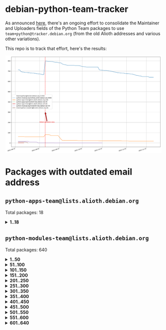 # debian-python-team-tracker



As announced [here](https://lists.debian.org/debian-python/2021/08/msg00006.html), there's an ongoing effort to consolidate the Maintainer and Uploaders fields of the Python Team packages to use `team+python@tracker.debian.org` (from the old Alioth addresses and various other variations).



This repo is to track that effort, here's the results:



![Python team emails](images/python_team_emails.svg)


# Packages with outdated email address

## `python-apps-team@lists.alioth.debian.org`
Total packages: 18
<details>
<summary><b>1..18</b></summary>


| # | Package | Version |
| --- | --- | --- |
| 1 | [ctop](https://tracker.debian.org/ctop) | 1.0.0-2.1 |
| 2 | [cython](https://tracker.debian.org/cython) | 0.29.14-1 |
| 3 | [db2twitter](https://tracker.debian.org/db2twitter) | 0.6-1.1 |
| 4 | [dodgy](https://tracker.debian.org/dodgy) | 0.1.9-3 |
| 5 | [etm](https://tracker.debian.org/etm) | 3.2.30-1.1 |
| 6 | [firmware-microbit-micropython](https://tracker.debian.org/firmware-microbit-micropython) | 1.0.1-2 |
| 7 | [freealchemist](https://tracker.debian.org/freealchemist) | 0.5-1.1 |
| 8 | [kanboard-cli](https://tracker.debian.org/kanboard-cli) | 0.0.2-1.1 |
| 9 | [lightyears](https://tracker.debian.org/lightyears) | 1.4-2 |
| 10 | [muttdown](https://tracker.debian.org/muttdown) | 0.3.4-1 |
| 11 | [pelican](https://tracker.debian.org/pelican) | 4.0.1+dfsg-1.1 |
| 12 | [pipenv](https://tracker.debian.org/pipenv) | 11.9.0-1.1 |
| 13 | [prospector](https://tracker.debian.org/prospector) | 1.1.7-2 |
| 14 | [pybik](https://tracker.debian.org/pybik) | 3.0-3.1 |
| 15 | [retweet](https://tracker.debian.org/retweet) | 0.10-1.1 |
| 16 | [sen](https://tracker.debian.org/sen) | 0.6.1-0.1 |
| 17 | [sinntp](https://tracker.debian.org/sinntp) | 1.6-1.2 |
| 18 | [smem](https://tracker.debian.org/smem) | 1.5-1.1 |
</details>

## `python-modules-team@lists.alioth.debian.org`
Total packages: 640
<details>
<summary><b>1..50</b></summary>


| # | Package | Version |
| --- | --- | --- |
| 1 | [anorack](https://tracker.debian.org/anorack) | 0.2.7-1 |
| 2 | [anosql](https://tracker.debian.org/anosql) | 1.0.1-1 |
| 3 | [appdirs](https://tracker.debian.org/appdirs) | 1.4.4-1 |
| 4 | [asn1crypto](https://tracker.debian.org/asn1crypto) | 1.4.0-1 |
| 5 | [astral](https://tracker.debian.org/astral) | 1.6.1-2 |
| 6 | [authres](https://tracker.debian.org/authres) | 1.2.0-2 |
| 7 | [automat](https://tracker.debian.org/automat) | 20.2.0-1 |
| 8 | [azure-cosmos-table-python](https://tracker.debian.org/azure-cosmos-table-python) | 1.0.5+git20191025-5 |
| 9 | [bdist-nsi](https://tracker.debian.org/bdist-nsi) | 0.1.5-2 |
| 10 | [behave](https://tracker.debian.org/behave) | 1.2.6-3 |
| 11 | [bernhard](https://tracker.debian.org/bernhard) | 0.2.6-2 |
| 12 | [betamax](https://tracker.debian.org/betamax) | 0.8.1-2 |
| 13 | [bibtexparser](https://tracker.debian.org/bibtexparser) | 1.1.0+ds-3 |
| 14 | [binaryornot](https://tracker.debian.org/binaryornot) | 0.4.4+dfsg-4 |
| 15 | [bitstruct](https://tracker.debian.org/bitstruct) | 8.9.0-1 |
| 16 | [case](https://tracker.debian.org/case) | 1.5.3+dfsg-3 |
| 17 | [celery-batches](https://tracker.debian.org/celery-batches) | 0.2-2 |
| 18 | [celery-haystack](https://tracker.debian.org/celery-haystack) | 0.10-4 |
| 19 | [cerealizer](https://tracker.debian.org/cerealizer) | 0.8.1-3 |
| 20 | [chardet](https://tracker.debian.org/chardet) | 4.0.0-1 |
| 21 | [chargebee-python](https://tracker.debian.org/chargebee-python) | 1.6.6-1 |
| 22 | [chargebee2-python](https://tracker.debian.org/chargebee2-python) | 2.7.3-1 |
| 23 | [circuits](https://tracker.debian.org/circuits) | 3.1.0+ds1-2 |
| 24 | [codicefiscale](https://tracker.debian.org/codicefiscale) | 0.9+ds0-2 |
| 25 | [colorclass](https://tracker.debian.org/colorclass) | 2.2.0-2.1 |
| 26 | [colorspacious](https://tracker.debian.org/colorspacious) | 1.1.2-2 |
| 27 | [commonmark](https://tracker.debian.org/commonmark) | 0.9.1-3 |
| 28 | [constantly](https://tracker.debian.org/constantly) | 15.1.0-2 |
| 29 | [contextlib2](https://tracker.debian.org/contextlib2) | 0.6.0.post1-1 |
| 30 | [cookiecutter](https://tracker.debian.org/cookiecutter) | 1.7.3-1 |
| 31 | [coreapi](https://tracker.debian.org/coreapi) | 2.3.3-4 |
| 32 | [coreschema](https://tracker.debian.org/coreschema) | 0.0.4-3 |
| 33 | [cov-core](https://tracker.debian.org/cov-core) | 1.15.0-3 |
| 34 | [cppy](https://tracker.debian.org/cppy) | 1.1.0-2 |
| 35 | [cram](https://tracker.debian.org/cram) | 0.7-4 |
| 36 | [cssutils](https://tracker.debian.org/cssutils) | 1.0.2-3 |
| 37 | [d2to1](https://tracker.debian.org/d2to1) | 0.2.12-2 |
| 38 | [deap](https://tracker.debian.org/deap) | 1.3.1-2 |
| 39 | [debiancontributors](https://tracker.debian.org/debiancontributors) | 0.7.8-2 |
| 40 | [devpi-common](https://tracker.debian.org/devpi-common) | 3.2.2-1.1 |
| 41 | [django-ajax-selects](https://tracker.debian.org/django-ajax-selects) | 1.7.0-3 |
| 42 | [django-anymail](https://tracker.debian.org/django-anymail) | 7.1.0-1 |
| 43 | [django-bitfield](https://tracker.debian.org/django-bitfield) | 1.9.6-2 |
| 44 | [django-dirtyfields](https://tracker.debian.org/django-dirtyfields) | 1.3.1-2 |
| 45 | [django-downloadview](https://tracker.debian.org/django-downloadview) | 2.1.1-1 |
| 46 | [django-environ](https://tracker.debian.org/django-environ) | 0.4.4-2 |
| 47 | [django-filter](https://tracker.debian.org/django-filter) | 2.4.0-1 |
| 48 | [django-hvad](https://tracker.debian.org/django-hvad) | 1.8.0-1.1 |
| 49 | [django-impersonate](https://tracker.debian.org/django-impersonate) | 1.5-1 |
| 50 | [django-js-reverse](https://tracker.debian.org/django-js-reverse) | 0.7.3-1.1 |
</details>
<details>
<summary><b>51..100</b></summary>

| # | Package | Version |
| --- | --- | --- |
| 51 | [django-macaddress](https://tracker.debian.org/django-macaddress) | 1.5.0-2 |
| 52 | [django-markupfield](https://tracker.debian.org/django-markupfield) | 2.0.0-1 |
| 53 | [django-memoize](https://tracker.debian.org/django-memoize) | 2.2.0+dfsg-1 |
| 54 | [django-nose](https://tracker.debian.org/django-nose) | 1.4.6-2.1 |
| 55 | [django-notification](https://tracker.debian.org/django-notification) | 1.2.0-3 |
| 56 | [django-organizations](https://tracker.debian.org/django-organizations) | 1.1.2-1 |
| 57 | [django-pagination](https://tracker.debian.org/django-pagination) | 1.0.7-4 |
| 58 | [django-paintstore](https://tracker.debian.org/django-paintstore) | 0.2-4 |
| 59 | [django-picklefield](https://tracker.debian.org/django-picklefield) | 3.0.1-1 |
| 60 | [django-pipeline](https://tracker.debian.org/django-pipeline) | 1.6.14-3 |
| 61 | [django-q](https://tracker.debian.org/django-q) | 1.2.1-1 |
| 62 | [django-recurrence](https://tracker.debian.org/django-recurrence) | 1.10.3-1 |
| 63 | [django-redis-sessions](https://tracker.debian.org/django-redis-sessions) | 0.6.1-2 |
| 64 | [django-simple-redis-admin](https://tracker.debian.org/django-simple-redis-admin) | 1.4.0-2 |
| 65 | [django-stronghold](https://tracker.debian.org/django-stronghold) | 0.3.0+debian-2 |
| 66 | [django-webpack-loader](https://tracker.debian.org/django-webpack-loader) | 0.6.0-2 |
| 67 | [django-websocket-redis](https://tracker.debian.org/django-websocket-redis) | 0.4.7-2 |
| 68 | [django-wkhtmltopdf](https://tracker.debian.org/django-wkhtmltopdf) | 3.3.0-1 |
| 69 | [django-xmlrpc](https://tracker.debian.org/django-xmlrpc) | 0.1.8-2 |
| 70 | [djangorestframework-api-key](https://tracker.debian.org/djangorestframework-api-key) | 2.0.0-2 |
| 71 | [dkimpy](https://tracker.debian.org/dkimpy) | 1.0.5-1 |
| 72 | [dnsdiag](https://tracker.debian.org/dnsdiag) | 1.7.0-1 |
| 73 | [dockerpty](https://tracker.debian.org/dockerpty) | 0.4.1-2 |
| 74 | [dominate](https://tracker.debian.org/dominate) | 2.3.1-2 |
| 75 | [doublex](https://tracker.debian.org/doublex) | 1.9.2-1 |
| 76 | [drf-generators](https://tracker.debian.org/drf-generators) | 0.5.0-1 |
| 77 | [elasticsearch-curator](https://tracker.debian.org/elasticsearch-curator) | 5.8.1-1 |
| 78 | [entrypoints](https://tracker.debian.org/entrypoints) | 0.3-3 |
| 79 | [enum34](https://tracker.debian.org/enum34) | 1.1.6-4 |
| 80 | [enzyme](https://tracker.debian.org/enzyme) | 0.4.1-2 |
| 81 | [exam](https://tracker.debian.org/exam) | 0.10.5-3 |
| 82 | [factory-boy](https://tracker.debian.org/factory-boy) | 2.11.1-3 |
| 83 | [faker](https://tracker.debian.org/faker) | 0.9.3-0.1 |
| 84 | [fakesleep](https://tracker.debian.org/fakesleep) | 0.1-2 |
| 85 | [fastchunking](https://tracker.debian.org/fastchunking) | 0.0.3-2 |
| 86 | [feedgenerator](https://tracker.debian.org/feedgenerator) | 1.9-2 |
| 87 | [flake8-polyfill](https://tracker.debian.org/flake8-polyfill) | 1.0.2-2 |
| 88 | [flask-api](https://tracker.debian.org/flask-api) | 1.1+dfsg-1.1 |
| 89 | [flask-assets](https://tracker.debian.org/flask-assets) | 2.0-1 |
| 90 | [flask-babelex](https://tracker.debian.org/flask-babelex) | 0.9.4-1 |
| 91 | [flask-bcrypt](https://tracker.debian.org/flask-bcrypt) | 0.7.1-2 |
| 92 | [flask-compress](https://tracker.debian.org/flask-compress) | 1.4.0-3 |
| 93 | [flask-gravatar](https://tracker.debian.org/flask-gravatar) | 0.4.2-2 |
| 94 | [flask-htmlmin](https://tracker.debian.org/flask-htmlmin) | 1.3.2-2 |
| 95 | [flask-ldapconn](https://tracker.debian.org/flask-ldapconn) | 0.7.2-1.1 |
| 96 | [flask-limiter](https://tracker.debian.org/flask-limiter) | 1.0.1-2 |
| 97 | [flask-login](https://tracker.debian.org/flask-login) | 0.5.0-1 |
| 98 | [flask-mail](https://tracker.debian.org/flask-mail) | 0.9.1+dfsg1-1.1 |
| 99 | [flask-mongoengine](https://tracker.debian.org/flask-mongoengine) | 0.9.3-4 |
| 100 | [flask-multistatic](https://tracker.debian.org/flask-multistatic) | 1.0-2 |
</details>
<details>
<summary><b>101..150</b></summary>

| # | Package | Version |
| --- | --- | --- |
| 101 | [flask-paranoid](https://tracker.debian.org/flask-paranoid) | 0.2.0-3.1 |
| 102 | [flask-script](https://tracker.debian.org/flask-script) | 2.0.6-2 |
| 103 | [flask-silk](https://tracker.debian.org/flask-silk) | 0.2-18 |
| 104 | [flask-wtf](https://tracker.debian.org/flask-wtf) | 0.14.3-1 |
| 105 | [flufl.bounce](https://tracker.debian.org/flufl.bounce) | 3.0.1-1 |
| 106 | [flufl.enum](https://tracker.debian.org/flufl.enum) | 4.1.1-3 |
| 107 | [flufl.i18n](https://tracker.debian.org/flufl.i18n) | 3.0.1-1 |
| 108 | [flufl.lock](https://tracker.debian.org/flufl.lock) | 5.0.1-1 |
| 109 | [flufl.password](https://tracker.debian.org/flufl.password) | 1.3-3 |
| 110 | [flufl.testing](https://tracker.debian.org/flufl.testing) | 0.7-2 |
| 111 | [gerritlib](https://tracker.debian.org/gerritlib) | 0.8.0-2 |
| 112 | [gmplot](https://tracker.debian.org/gmplot) | 1.2.0-2 |
| 113 | [gtextfsm](https://tracker.debian.org/gtextfsm) | 1.1.0-2 |
| 114 | [gtts](https://tracker.debian.org/gtts) | 2.0.3-1 |
| 115 | [gtts-token](https://tracker.debian.org/gtts-token) | 1.1.3-1 |
| 116 | [guzzle-sphinx-theme](https://tracker.debian.org/guzzle-sphinx-theme) | 0.7.11-5 |
| 117 | [hachoir](https://tracker.debian.org/hachoir) | 3.1.0+dfsg-3 |
| 118 | [haproxy-log-analysis](https://tracker.debian.org/haproxy-log-analysis) | 2.0~b0-2 |
| 119 | [heapdict](https://tracker.debian.org/heapdict) | 1.0.1-1 |
| 120 | [hiro](https://tracker.debian.org/hiro) | 0.5-2 |
| 121 | [httpx](https://tracker.debian.org/httpx) | 0.16.1-1 |
| 122 | [hypothesis-auto](https://tracker.debian.org/hypothesis-auto) | 1.1.4-2 |
| 123 | [importmagic](https://tracker.debian.org/importmagic) | 0.1.7-2 |
| 124 | [inflection](https://tracker.debian.org/inflection) | 0.3.1-2 |
| 125 | [isodate](https://tracker.debian.org/isodate) | 0.6.0-2 |
| 126 | [itypes](https://tracker.debian.org/itypes) | 1.1.0-4 |
| 127 | [jaraco.itertools](https://tracker.debian.org/jaraco.itertools) | 2.0.1-4 |
| 128 | [javaproperties](https://tracker.debian.org/javaproperties) | 0.7.0-1 |
| 129 | [jinja2-time](https://tracker.debian.org/jinja2-time) | 0.2.0-2 |
| 130 | [jpylyzer](https://tracker.debian.org/jpylyzer) | 2.0.0-3 |
| 131 | [json-tricks](https://tracker.debian.org/json-tricks) | 3.11.0-2 |
| 132 | [jsonhyperschema-codec](https://tracker.debian.org/jsonhyperschema-codec) | 1.0.3-2 |
| 133 | [junos-eznc](https://tracker.debian.org/junos-eznc) | 2.1.7-3 |
| 134 | [jupyter-sphinx-theme](https://tracker.debian.org/jupyter-sphinx-theme) | 0.0.6+ds1-10 |
| 135 | [kitchen](https://tracker.debian.org/kitchen) | 1.2.6-2 |
| 136 | [kivy](https://tracker.debian.org/kivy) | 1.11.0-2 |
| 137 | [lazr.delegates](https://tracker.debian.org/lazr.delegates) | 2.0.3-2 |
| 138 | [lazr.smtptest](https://tracker.debian.org/lazr.smtptest) | 2.0.3-2 |
| 139 | [lexicon](https://tracker.debian.org/lexicon) | 3.3.17-1 |
| 140 | [libthumbor](https://tracker.debian.org/libthumbor) | 1.3.3-2 |
| 141 | [logilab-constraint](https://tracker.debian.org/logilab-constraint) | 0.6.0-2 |
| 142 | [mako](https://tracker.debian.org/mako) | 1.1.3+ds1-2 |
| 143 | [manuel](https://tracker.debian.org/manuel) | 1.10.1-2 |
| 144 | [markupsafe](https://tracker.debian.org/markupsafe) | 1.1.1-1 |
| 145 | [mercurial-extension-utils](https://tracker.debian.org/mercurial-extension-utils) | 1.5.1-1 |
| 146 | [mercurial-extension-utils](https://tracker.debian.org/mercurial-extension-utils) | 1.5.1-3 |
| 147 | [mercurial-keyring](https://tracker.debian.org/mercurial-keyring) | 1.3.1-3 |
| 148 | [microsoft-authentication-extensions-for-python](https://tracker.debian.org/microsoft-authentication-extensions-for-python) | 0.3.0-1 |
| 149 | [milksnake](https://tracker.debian.org/milksnake) | 0.1.5-1 |
| 150 | [mimerender](https://tracker.debian.org/mimerender) | 0.6.0-2 |
</details>
<details>
<summary><b>151..200</b></summary>

| # | Package | Version |
| --- | --- | --- |
| 151 | [mmllib](https://tracker.debian.org/mmllib) | 0.3.0.post1-2 |
| 152 | [mockldap](https://tracker.debian.org/mockldap) | 0.3.0-4 |
| 153 | [modernize](https://tracker.debian.org/modernize) | 0.7-2 |
| 154 | [moksha.common](https://tracker.debian.org/moksha.common) | 1.2.5-4 |
| 155 | [mrtparse](https://tracker.debian.org/mrtparse) | 1.6-2 |
| 156 | [musicbrainzngs](https://tracker.debian.org/musicbrainzngs) | 0.7.1-2 |
| 157 | [mutagen](https://tracker.debian.org/mutagen) | 1.45.1-2 |
| 158 | [mwic](https://tracker.debian.org/mwic) | 0.7.8-1 |
| 159 | [mysql-connector-python](https://tracker.debian.org/mysql-connector-python) | 8.0.15-2 |
| 160 | [nb2plots](https://tracker.debian.org/nb2plots) | 0.6-2 |
| 161 | [netmiko](https://tracker.debian.org/netmiko) | 2.4.2-1 |
| 162 | [networkx](https://tracker.debian.org/networkx) | 2.5+ds-2 |
| 163 | [nose](https://tracker.debian.org/nose) | 1.3.7-6 |
| 164 | [nose2](https://tracker.debian.org/nose2) | 0.9.2-1 |
| 165 | [nose2-cov](https://tracker.debian.org/nose2-cov) | 1.0a4-3 |
| 166 | [ntplib](https://tracker.debian.org/ntplib) | 0.3.3-2 |
| 167 | [numpy-stl](https://tracker.debian.org/numpy-stl) | 2.9.0-1 |
| 168 | [numpydoc](https://tracker.debian.org/numpydoc) | 1.1.0-3 |
| 169 | [obsub](https://tracker.debian.org/obsub) | 0.2-4 |
| 170 | [okasha](https://tracker.debian.org/okasha) | 0.2.4-4 |
| 171 | [overpass](https://tracker.debian.org/overpass) | 0.7-1 |
| 172 | [pastescript](https://tracker.debian.org/pastescript) | 2.0.2-4 |
| 173 | [pcapy](https://tracker.debian.org/pcapy) | 0.11.4-2 |
| 174 | [pdfkit](https://tracker.debian.org/pdfkit) | 0.6.1-2 |
| 175 | [pep8](https://tracker.debian.org/pep8) | 1.7.1-9 |
| 176 | [pep8-naming](https://tracker.debian.org/pep8-naming) | 0.10.0-1 |
| 177 | [pg8000](https://tracker.debian.org/pg8000) | 1.10.6-2 |
| 178 | [pidcat](https://tracker.debian.org/pidcat) | 2.1.0-4 |
| 179 | [pilkit](https://tracker.debian.org/pilkit) | 2.0-3 |
| 180 | [plastex](https://tracker.debian.org/plastex) | 2.1-2 |
| 181 | [ply](https://tracker.debian.org/ply) | 3.11-4 |
| 182 | [portio](https://tracker.debian.org/portio) | 0.5-4 |
| 183 | [postgresfixture](https://tracker.debian.org/postgresfixture) | 0.4.2-1 |
| 184 | [power](https://tracker.debian.org/power) | 1.4+dfsg-4 |
| 185 | [pprintpp](https://tracker.debian.org/pprintpp) | 0.4.0-2 |
| 186 | [preggy](https://tracker.debian.org/preggy) | 1.4.4-1 |
| 187 | [prettytable](https://tracker.debian.org/prettytable) | 0.7.2-5 |
| 188 | [proxmoxer](https://tracker.debian.org/proxmoxer) | 1.0.3-2 |
| 189 | [ptable](https://tracker.debian.org/ptable) | 0.9.2-2 |
| 190 | [py-macaroon-bakery](https://tracker.debian.org/py-macaroon-bakery) | 1.3.1-1 |
| 191 | [py-radix](https://tracker.debian.org/py-radix) | 0.10.0-3 |
| 192 | [py3dns](https://tracker.debian.org/py3dns) | 3.2.1-1 |
| 193 | [pyasn1](https://tracker.debian.org/pyasn1) | 0.4.8-1 |
| 194 | [pybindgen](https://tracker.debian.org/pybindgen) | 0.20.0+dfsg1-2 |
| 195 | [pycairo](https://tracker.debian.org/pycairo) | 1.16.2-3 |
| 196 | [pycairo](https://tracker.debian.org/pycairo) | 1.16.2-4 |
| 197 | [pycallgraph](https://tracker.debian.org/pycallgraph) | 1.1.3-1.2 |
| 198 | [pycifrw](https://tracker.debian.org/pycifrw) | 4.4-2 |
| 199 | [pyclamd](https://tracker.debian.org/pyclamd) | 0.4.0-2 |
| 200 | [pycodestyle](https://tracker.debian.org/pycodestyle) | 2.6.0-1 |
</details>
<details>
<summary><b>201..250</b></summary>

| # | Package | Version |
| --- | --- | --- |
| 201 | [pycparser](https://tracker.debian.org/pycparser) | 2.20-3 |
| 202 | [pycxx](https://tracker.debian.org/pycxx) | 7.1.4-0.1 |
| 203 | [pydbus](https://tracker.debian.org/pydbus) | 0.6.0-4 |
| 204 | [pydenticon](https://tracker.debian.org/pydenticon) | 0.3.1-2 |
| 205 | [pydispatcher](https://tracker.debian.org/pydispatcher) | 2.0.5-2 |
| 206 | [pydle](https://tracker.debian.org/pydle) | 0.9.4-2 |
| 207 | [pyeapi](https://tracker.debian.org/pyeapi) | 0.8.1-2 |
| 208 | [pyee](https://tracker.debian.org/pyee) | 7.0.2-1 |
| 209 | [pyenchant](https://tracker.debian.org/pyenchant) | 3.2.0-1 |
| 210 | [pyfg](https://tracker.debian.org/pyfg) | 0.50-2 |
| 211 | [pyfiglet](https://tracker.debian.org/pyfiglet) | 0.8.0+dfsg-1 |
| 212 | [pyfribidi](https://tracker.debian.org/pyfribidi) | 0.12.0+repack-7 |
| 213 | [pygame](https://tracker.debian.org/pygame) | 1.9.6+dfsg-2 |
| 214 | [pygeoif](https://tracker.debian.org/pygeoif) | 0.7-2 |
| 215 | [pygments](https://tracker.debian.org/pygments) | 2.3.1+dfsg-3 |
| 216 | [pygtail](https://tracker.debian.org/pygtail) | 0.6.1-2 |
| 217 | [pygtkspellcheck](https://tracker.debian.org/pygtkspellcheck) | 4.0.5-2 |
| 218 | [pyhamcrest](https://tracker.debian.org/pyhamcrest) | 1.9.0-3 |
| 219 | [pyinotify](https://tracker.debian.org/pyinotify) | 0.9.6-1.3 |
| 220 | [pyiosxr](https://tracker.debian.org/pyiosxr) | 0.52-1.1 |
| 221 | [pyjavaproperties](https://tracker.debian.org/pyjavaproperties) | 0.7-2 |
| 222 | [pyjokes](https://tracker.debian.org/pyjokes) | 0.5.0-3 |
| 223 | [pykcs11](https://tracker.debian.org/pykcs11) | 1.5.10-1 |
| 224 | [pylama](https://tracker.debian.org/pylama) | 7.4.3-3 |
| 225 | [pylibmc](https://tracker.debian.org/pylibmc) | 1.5.2-3 |
| 226 | [pylint-celery](https://tracker.debian.org/pylint-celery) | 0.3-5 |
| 227 | [pylint-common](https://tracker.debian.org/pylint-common) | 0.2.5-4 |
| 228 | [pylint-django](https://tracker.debian.org/pylint-django) | 2.0.13-1 |
| 229 | [pylint-flask](https://tracker.debian.org/pylint-flask) | 0.5-4 |
| 230 | [pylint-plugin-utils](https://tracker.debian.org/pylint-plugin-utils) | 0.6-1 |
| 231 | [pymacs](https://tracker.debian.org/pymacs) | 0.25-3 |
| 232 | [pymilter](https://tracker.debian.org/pymilter) | 1.0.4-2 |
| 233 | [pymodbus](https://tracker.debian.org/pymodbus) | 2.1.0+dfsg-2 |
| 234 | [pymssql](https://tracker.debian.org/pymssql) | 2.1.4+dfsg-3 |
| 235 | [pynag](https://tracker.debian.org/pynag) | 1.1.2+dfsg-2 |
| 236 | [pynliner](https://tracker.debian.org/pynliner) | 0.8.0-2 |
| 237 | [pyopengl](https://tracker.debian.org/pyopengl) | 3.1.5+dfsg-1 |
| 238 | [pyparsing](https://tracker.debian.org/pyparsing) | 2.4.7-1 |
| 239 | [pyphen](https://tracker.debian.org/pyphen) | 0.9.5-3 |
| 240 | [pyprind](https://tracker.debian.org/pyprind) | 2.11.2-2 |
| 241 | [pyquery](https://tracker.debian.org/pyquery) | 1.2.9-4 |
| 242 | [pyrad](https://tracker.debian.org/pyrad) | 2.1-2 |
| 243 | [pyrsistent](https://tracker.debian.org/pyrsistent) | 0.15.5-1 |
| 244 | [pysimplesoap](https://tracker.debian.org/pysimplesoap) | 1.16.2-3 |
| 245 | [pysmi](https://tracker.debian.org/pysmi) | 0.3.2-2 |
| 246 | [pysodium](https://tracker.debian.org/pysodium) | 0.7.0-2 |
| 247 | [pyspf](https://tracker.debian.org/pyspf) | 2.0.14-2 |
| 248 | [pysrt](https://tracker.debian.org/pysrt) | 1.0.1-2 |
| 249 | [pyssim](https://tracker.debian.org/pyssim) | 0.2-2 |
| 250 | [pystemd](https://tracker.debian.org/pystemd) | 0.7.0-4 |
</details>
<details>
<summary><b>251..300</b></summary>

| # | Package | Version |
| --- | --- | --- |
| 251 | [pytaglib](https://tracker.debian.org/pytaglib) | 0.3.6+dfsg-2 |
| 252 | [pytds](https://tracker.debian.org/pytds) | 1.10.0-1 |
| 253 | [pytest-arraydiff](https://tracker.debian.org/pytest-arraydiff) | 0.3-1 |
| 254 | [pytest-bdd](https://tracker.debian.org/pytest-bdd) | 3.2.1-1 |
| 255 | [pytest-cookies](https://tracker.debian.org/pytest-cookies) | 0.4.0-1 |
| 256 | [pytest-django](https://tracker.debian.org/pytest-django) | 3.5.1-1 |
| 257 | [pytest-expect](https://tracker.debian.org/pytest-expect) | 1.1.0-2 |
| 258 | [pytest-forked](https://tracker.debian.org/pytest-forked) | 1.3.0-1 |
| 259 | [pytest-httpbin](https://tracker.debian.org/pytest-httpbin) | 1.0.0-2 |
| 260 | [pytest-instafail](https://tracker.debian.org/pytest-instafail) | 0.4.2-1 |
| 261 | [pytest-remotedata](https://tracker.debian.org/pytest-remotedata) | 0.3.2-1 |
| 262 | [pytest-runner](https://tracker.debian.org/pytest-runner) | 2.11.1-1.2 |
| 263 | [pytest-sugar](https://tracker.debian.org/pytest-sugar) | 0.9.4-1 |
| 264 | [pytest-tornado](https://tracker.debian.org/pytest-tornado) | 0.8.1-1 |
| 265 | [pytest-vcr](https://tracker.debian.org/pytest-vcr) | 1.0.2-2 |
| 266 | [python-activipy](https://tracker.debian.org/python-activipy) | 0.1-7 |
| 267 | [python-adal](https://tracker.debian.org/python-adal) | 1.2.2-1 |
| 268 | [python-agate-excel](https://tracker.debian.org/python-agate-excel) | 0.2.3-1 |
| 269 | [python-aiohttp-security](https://tracker.debian.org/python-aiohttp-security) | 0.4.0-2 |
| 270 | [python-aiohttp-session](https://tracker.debian.org/python-aiohttp-session) | 2.9.0-2 |
| 271 | [python-aioinflux](https://tracker.debian.org/python-aioinflux) | 0.9.0-2 |
| 272 | [python-aiomeasures](https://tracker.debian.org/python-aiomeasures) | 0.5.14-3 |
| 273 | [python-amqplib](https://tracker.debian.org/python-amqplib) | 1.0.2-2 |
| 274 | [python-apptools](https://tracker.debian.org/python-apptools) | 4.5.0-1.1 |
| 275 | [python-aptly](https://tracker.debian.org/python-aptly) | 0.12.10-2 |
| 276 | [python-args](https://tracker.debian.org/python-args) | 0.1.0-3 |
| 277 | [python-arpy](https://tracker.debian.org/python-arpy) | 1.1.1-4 |
| 278 | [python-astor](https://tracker.debian.org/python-astor) | 0.8.1-1 |
| 279 | [python-async-timeout](https://tracker.debian.org/python-async-timeout) | 3.0.1-1.1 |
| 280 | [python-base58](https://tracker.debian.org/python-base58) | 1.0.3-1.1 |
| 281 | [python-bcdoc](https://tracker.debian.org/python-bcdoc) | 0.16.0-2 |
| 282 | [python-bioblend](https://tracker.debian.org/python-bioblend) | 0.7.0-3 |
| 283 | [python-bitbucket-api](https://tracker.debian.org/python-bitbucket-api) | 0.5.0-3 |
| 284 | [python-box](https://tracker.debian.org/python-box) | 3.4.6-2 |
| 285 | [python-btrees](https://tracker.debian.org/python-btrees) | 4.3.1-2 |
| 286 | [python-cachecontrol](https://tracker.debian.org/python-cachecontrol) | 0.12.6-1 |
| 287 | [python-can](https://tracker.debian.org/python-can) | 3.3.2.final~github-2 |
| 288 | [python-cement](https://tracker.debian.org/python-cement) | 2.10.0-2 |
| 289 | [python-cerberus](https://tracker.debian.org/python-cerberus) | 1.3.2-1 |
| 290 | [python-click-log](https://tracker.debian.org/python-click-log) | 0.2.1-2 |
| 291 | [python-click-threading](https://tracker.debian.org/python-click-threading) | 0.4.4-2 |
| 292 | [python-clint](https://tracker.debian.org/python-clint) | 0.5.1-3 |
| 293 | [python-cluster](https://tracker.debian.org/python-cluster) | 1.3.3-3 |
| 294 | [python-cmarkgfm](https://tracker.debian.org/python-cmarkgfm) | 0.4.2-1 |
| 295 | [python-coloredlogs](https://tracker.debian.org/python-coloredlogs) | 7.3-2 |
| 296 | [python-colour](https://tracker.debian.org/python-colour) | 0.1.5-2 |
| 297 | [python-commentjson](https://tracker.debian.org/python-commentjson) | 0.8.3-2 |
| 298 | [python-consul](https://tracker.debian.org/python-consul) | 0.7.1-1.1 |
| 299 | [python-cookies](https://tracker.debian.org/python-cookies) | 2.2.1-3 |
| 300 | [python-cpuinfo](https://tracker.debian.org/python-cpuinfo) | 5.0.0-2 |
</details>
<details>
<summary><b>301..350</b></summary>

| # | Package | Version |
| --- | --- | --- |
| 301 | [python-crcmod](https://tracker.debian.org/python-crcmod) | 1.7+dfsg-2 |
| 302 | [python-cs](https://tracker.debian.org/python-cs) | 2.7.1-1 |
| 303 | [python-cssselect2](https://tracker.debian.org/python-cssselect2) | 0.3.0-1 |
| 304 | [python-dbfread](https://tracker.debian.org/python-dbfread) | 2.0.7-3 |
| 305 | [python-decorator](https://tracker.debian.org/python-decorator) | 4.4.2-2 |
| 306 | [python-demjson](https://tracker.debian.org/python-demjson) | 2.2.4-5 |
| 307 | [python-diaspy](https://tracker.debian.org/python-diaspy) | 0.6.0-2 |
| 308 | [python-dict2xml](https://tracker.debian.org/python-dict2xml) | 1.7.0-1 |
| 309 | [python-dictobj](https://tracker.debian.org/python-dictobj) | 0.4-4 |
| 310 | [python-distro](https://tracker.debian.org/python-distro) | 1.5.0-1 |
| 311 | [python-distutils-extra](https://tracker.debian.org/python-distutils-extra) | 2.45 |
| 312 | [python-django-casclient](https://tracker.debian.org/python-django-casclient) | 1.5.3-1 |
| 313 | [python-django-dbconn-retry](https://tracker.debian.org/python-django-dbconn-retry) | 0.1.5-1.1 |
| 314 | [python-django-etcd-settings](https://tracker.debian.org/python-django-etcd-settings) | 0.1.13+dfsg-3 |
| 315 | [python-django-gravatar2](https://tracker.debian.org/python-django-gravatar2) | 1.4.4-2 |
| 316 | [python-django-jsonfield](https://tracker.debian.org/python-django-jsonfield) | 1.4.0-2 |
| 317 | [python-django-push-notifications](https://tracker.debian.org/python-django-push-notifications) | 1.4.1-1 |
| 318 | [python-django-simple-history](https://tracker.debian.org/python-django-simple-history) | 2.7.0-1.1 |
| 319 | [python-django-split-settings](https://tracker.debian.org/python-django-split-settings) | 0.3.0-2 |
| 320 | [python-dnslib](https://tracker.debian.org/python-dnslib) | 0.9.14-1 |
| 321 | [python-docutils](https://tracker.debian.org/python-docutils) | 0.16+dfsg-2 |
| 322 | [python-doubleratchet](https://tracker.debian.org/python-doubleratchet) | 0.6.0-2 |
| 323 | [python-dpkt](https://tracker.debian.org/python-dpkt) | 1.9.2-2 |
| 324 | [python-easywebdav](https://tracker.debian.org/python-easywebdav) | 1.2.0-8 |
| 325 | [python-enable](https://tracker.debian.org/python-enable) | 4.8.1-1 |
| 326 | [python-envisage](https://tracker.debian.org/python-envisage) | 4.9.0-2.1 |
| 327 | [python-envparse](https://tracker.debian.org/python-envparse) | 0.2.0-2 |
| 328 | [python-envs](https://tracker.debian.org/python-envs) | 1.2.6-1.1 |
| 329 | [python-epc](https://tracker.debian.org/python-epc) | 0.0.5-3 |
| 330 | [python-etcd](https://tracker.debian.org/python-etcd) | 0.4.5-2 |
| 331 | [python-ethtool](https://tracker.debian.org/python-ethtool) | 0.14-3 |
| 332 | [python-ewmh](https://tracker.debian.org/python-ewmh) | 0.1.6-2 |
| 333 | [python-exchangelib](https://tracker.debian.org/python-exchangelib) | 3.2.0-1 |
| 334 | [python-exotel](https://tracker.debian.org/python-exotel) | 0.1.5-2 |
| 335 | [python-fastimport](https://tracker.debian.org/python-fastimport) | 0.9.8-5 |
| 336 | [python-feather-format](https://tracker.debian.org/python-feather-format) | 0.3.1+dfsg1-4 |
| 337 | [python-flaky](https://tracker.debian.org/python-flaky) | 3.7.0-1 |
| 338 | [python-flask-jwt-extended](https://tracker.debian.org/python-flask-jwt-extended) | 3.24.1-2 |
| 339 | [python-flask-marshmallow](https://tracker.debian.org/python-flask-marshmallow) | 0.10.1-4 |
| 340 | [python-flask-seeder](https://tracker.debian.org/python-flask-seeder) | 0.1~a2-2 |
| 341 | [python-ftputil](https://tracker.debian.org/python-ftputil) | 3.4-3 |
| 342 | [python-gammu](https://tracker.debian.org/python-gammu) | 2.12-2 |
| 343 | [python-genty](https://tracker.debian.org/python-genty) | 1.3.2-1 |
| 344 | [python-geoip](https://tracker.debian.org/python-geoip) | 1.3.2-3 |
| 345 | [python-geoip2](https://tracker.debian.org/python-geoip2) | 2.9.0+dfsg1-2 |
| 346 | [python-getdns](https://tracker.debian.org/python-getdns) | 1.0.0~b1-2 |
| 347 | [python-gflags](https://tracker.debian.org/python-gflags) | 1.5.1-7 |
| 348 | [python-glob2](https://tracker.debian.org/python-glob2) | 0.5-3 |
| 349 | [python-gmpy2](https://tracker.debian.org/python-gmpy2) | 2.1.0~b5-0.1 |
| 350 | [python-gntp](https://tracker.debian.org/python-gntp) | 1.0.3-2 |
</details>
<details>
<summary><b>351..400</b></summary>

| # | Package | Version |
| --- | --- | --- |
| 351 | [python-guizero](https://tracker.debian.org/python-guizero) | 1.1.0+dfsg1-2 |
| 352 | [python-hashids](https://tracker.debian.org/python-hashids) | 1.3.1-1 |
| 353 | [python-hidapi](https://tracker.debian.org/python-hidapi) | 0.9.0.post3-2 |
| 354 | [python-hiredis](https://tracker.debian.org/python-hiredis) | 1.0.1-1 |
| 355 | [python-hpilo](https://tracker.debian.org/python-hpilo) | 4.3-3 |
| 356 | [python-html2text](https://tracker.debian.org/python-html2text) | 2020.1.16-1 |
| 357 | [python-http-parser](https://tracker.debian.org/python-http-parser) | 0.9.0-1 |
| 358 | [python-httptools](https://tracker.debian.org/python-httptools) | 0.1.1-1 |
| 359 | [python-icalendar](https://tracker.debian.org/python-icalendar) | 4.0.3-4 |
| 360 | [python-idna](https://tracker.debian.org/python-idna) | 2.10-1 |
| 361 | [python-iniparse](https://tracker.debian.org/python-iniparse) | 0.4-3 |
| 362 | [python-ipaddr](https://tracker.debian.org/python-ipaddr) | 2.2.0-4 |
| 363 | [python-ipaddress](https://tracker.debian.org/python-ipaddress) | 1.0.23-1 |
| 364 | [python-ipfix](https://tracker.debian.org/python-ipfix) | 0.9.7-2 |
| 365 | [python-irodsclient](https://tracker.debian.org/python-irodsclient) | 0.8.1-2 |
| 366 | [python-isc-dhcp-leases](https://tracker.debian.org/python-isc-dhcp-leases) | 0.9.1-2 |
| 367 | [python-iso3166](https://tracker.debian.org/python-iso3166) | 0.8.git20170319-2 |
| 368 | [python-isoweek](https://tracker.debian.org/python-isoweek) | 1.3.3-3 |
| 369 | [python-jmespath](https://tracker.debian.org/python-jmespath) | 0.10.0-1 |
| 370 | [python-jsonrpc](https://tracker.debian.org/python-jsonrpc) | 1.13.0-1 |
| 371 | [python-junit-xml](https://tracker.debian.org/python-junit-xml) | 1.9-1 |
| 372 | [python-kanboard](https://tracker.debian.org/python-kanboard) | 1.0.1-1.1 |
| 373 | [python-keyring](https://tracker.debian.org/python-keyring) | 18.0.1-2 |
| 374 | [python-langdetect](https://tracker.debian.org/python-langdetect) | 1.0.7-4 |
| 375 | [python-ldap](https://tracker.debian.org/python-ldap) | 3.2.0-4 |
| 376 | [python-ldapdomaindump](https://tracker.debian.org/python-ldapdomaindump) | 0.9.3-1 |
| 377 | [python-libguess](https://tracker.debian.org/python-libguess) | 1.1-4 |
| 378 | [python-logfury](https://tracker.debian.org/python-logfury) | 0.1.2-4 |
| 379 | [python-lupa](https://tracker.debian.org/python-lupa) | 1.9+dfsg-1 |
| 380 | [python-lzo](https://tracker.debian.org/python-lzo) | 1.12-3 |
| 381 | [python-mailer](https://tracker.debian.org/python-mailer) | 0.8.1-4 |
| 382 | [python-mastodon](https://tracker.debian.org/python-mastodon) | 1.5.1-1 |
| 383 | [python-mbed-host-tests](https://tracker.debian.org/python-mbed-host-tests) | 1.4.4-3 |
| 384 | [python-mbed-ls](https://tracker.debian.org/python-mbed-ls) | 1.6.2+dfsg-3 |
| 385 | [python-mccabe](https://tracker.debian.org/python-mccabe) | 0.6.1-3 |
| 386 | [python-measurement](https://tracker.debian.org/python-measurement) | 2.0.1-2 |
| 387 | [python-mechanize](https://tracker.debian.org/python-mechanize) | 1:0.4.5-2 |
| 388 | [python-meld3](https://tracker.debian.org/python-meld3) | 1.0.2-3 |
| 389 | [python-mnemonic](https://tracker.debian.org/python-mnemonic) | 0.19-1 |
| 390 | [python-model-mommy](https://tracker.debian.org/python-model-mommy) | 1.6.0-2 |
| 391 | [python-morris](https://tracker.debian.org/python-morris) | 1.2-2 |
| 392 | [python-mpegdash](https://tracker.debian.org/python-mpegdash) | 0.2.0-1 |
| 393 | [python-mpv](https://tracker.debian.org/python-mpv) | 0.5.2-1 |
| 394 | [python-msrestazure](https://tracker.debian.org/python-msrestazure) | 0.6.2-1 |
| 395 | [python-multidict](https://tracker.debian.org/python-multidict) | 5.1.0-1 |
| 396 | [python-munch](https://tracker.debian.org/python-munch) | 2.3.2-2 |
| 397 | [python-murmurhash](https://tracker.debian.org/python-murmurhash) | 1.0.2-1 |
| 398 | [python-nacl](https://tracker.debian.org/python-nacl) | 1.4.0-1 |
| 399 | [python-nine](https://tracker.debian.org/python-nine) | 1.1.0-1 |
| 400 | [python-noise](https://tracker.debian.org/python-noise) | 1.2.3-3 |
</details>
<details>
<summary><b>401..450</b></summary>

| # | Package | Version |
| --- | --- | --- |
| 401 | [python-notify2](https://tracker.debian.org/python-notify2) | 0.3-4 |
| 402 | [python-ntlm-auth](https://tracker.debian.org/python-ntlm-auth) | 1.4.0-1 |
| 403 | [python-oauth](https://tracker.debian.org/python-oauth) | 1.0.1-6 |
| 404 | [python-odf](https://tracker.debian.org/python-odf) | 1.4.1-1 |
| 405 | [python-offtrac](https://tracker.debian.org/python-offtrac) | 0.1.0-2.1 |
| 406 | [python-ofxclient](https://tracker.debian.org/python-ofxclient) | 2.0.4-2 |
| 407 | [python-opcua](https://tracker.debian.org/python-opcua) | 0.98.11-1 |
| 408 | [python-openid-cla](https://tracker.debian.org/python-openid-cla) | 1.2-2 |
| 409 | [python-openid-teams](https://tracker.debian.org/python-openid-teams) | 1.2-2 |
| 410 | [python-openidc-client](https://tracker.debian.org/python-openidc-client) | 0.6.0-1.1 |
| 411 | [python-opentimestamps](https://tracker.debian.org/python-opentimestamps) | 0.4.1-1 |
| 412 | [python-padme](https://tracker.debian.org/python-padme) | 1.1.1-3 |
| 413 | [python-pampy](https://tracker.debian.org/python-pampy) | 1.8.4-2 |
| 414 | [python-pamqp](https://tracker.debian.org/python-pamqp) | 2.3.0-2 |
| 415 | [python-parse-type](https://tracker.debian.org/python-parse-type) | 0.3.4-3 |
| 416 | [python-path-and-address](https://tracker.debian.org/python-path-and-address) | 2.0.1-2 |
| 417 | [python-pathtools](https://tracker.debian.org/python-pathtools) | 0.1.2-4 |
| 418 | [python-paypal](https://tracker.debian.org/python-paypal) | 1.2.5-3 |
| 419 | [python-peakutils](https://tracker.debian.org/python-peakutils) | 1.3.3+ds-2 |
| 420 | [python-pem](https://tracker.debian.org/python-pem) | 19.1.0-1 |
| 421 | [python-persistent](https://tracker.debian.org/python-persistent) | 4.6.4-0.2 |
| 422 | [python-pex](https://tracker.debian.org/python-pex) | 1.1.14-3.1 |
| 423 | [python-pgbouncer](https://tracker.debian.org/python-pgbouncer) | 0.0.9-3 |
| 424 | [python-pgpdump](https://tracker.debian.org/python-pgpdump) | 1.5-2 |
| 425 | [python-pgspecial](https://tracker.debian.org/python-pgspecial) | 1.11.10+dfsg1-1 |
| 426 | [python-phonenumbers](https://tracker.debian.org/python-phonenumbers) | 8.12.1-1 |
| 427 | [python-picklable-itertools](https://tracker.debian.org/python-picklable-itertools) | 0.1.1-3 |
| 428 | [python-pika](https://tracker.debian.org/python-pika) | 0.11.0-5 |
| 429 | [python-plac](https://tracker.debian.org/python-plac) | 0.9.6-1.1 |
| 430 | [python-plaster](https://tracker.debian.org/python-plaster) | 1.0-2 |
| 431 | [python-plaster-pastedeploy](https://tracker.debian.org/python-plaster-pastedeploy) | 0.5-3 |
| 432 | [python-prctl](https://tracker.debian.org/python-prctl) | 1.7-2 |
| 433 | [python-preshed](https://tracker.debian.org/python-preshed) | 3.0.2-1 |
| 434 | [python-pretend](https://tracker.debian.org/python-pretend) | 1.0.9-1 |
| 435 | [python-prettylog](https://tracker.debian.org/python-prettylog) | 0.1.0-2 |
| 436 | [python-priority](https://tracker.debian.org/python-priority) | 1.3.0-3 |
| 437 | [python-progress](https://tracker.debian.org/python-progress) | 1.5-1 |
| 438 | [python-progressbar](https://tracker.debian.org/python-progressbar) | 2.5-2 |
| 439 | [python-protego](https://tracker.debian.org/python-protego) | 0.1.16+dfsg-2 |
| 440 | [python-prov](https://tracker.debian.org/python-prov) | 1.5.2-2 |
| 441 | [python-pskc](https://tracker.debian.org/python-pskc) | 1.1-3 |
| 442 | [python-publicsuffix2](https://tracker.debian.org/python-publicsuffix2) | 2.20191221-2 |
| 443 | [python-py-zipkin](https://tracker.debian.org/python-py-zipkin) | 0.15.0-1.1 |
| 444 | [python-pyalsa](https://tracker.debian.org/python-pyalsa) | 1.1.6-2 |
| 445 | [python-pyasn1-modules](https://tracker.debian.org/python-pyasn1-modules) | 0.2.1-1 |
| 446 | [python-pyface](https://tracker.debian.org/python-pyface) | 6.1.2-2 |
| 447 | [python-pyftpdlib](https://tracker.debian.org/python-pyftpdlib) | 1.5.4-2 |
| 448 | [python-pygerrit2](https://tracker.debian.org/python-pygerrit2) | 2.0.4-2 |
| 449 | [python-pygtrie](https://tracker.debian.org/python-pygtrie) | 2.2-1.1 |
| 450 | [python-pypump](https://tracker.debian.org/python-pypump) | 0.7-3 |
</details>
<details>
<summary><b>451..500</b></summary>

| # | Package | Version |
| --- | --- | --- |
| 451 | [python-pysnmp4-apps](https://tracker.debian.org/python-pysnmp4-apps) | 0.3.2-2.2 |
| 452 | [python-pysnmp4-mibs](https://tracker.debian.org/python-pysnmp4-mibs) | 0.1.3-3 |
| 453 | [python-pytest-benchmark](https://tracker.debian.org/python-pytest-benchmark) | 3.2.2-2 |
| 454 | [python-pyvmomi](https://tracker.debian.org/python-pyvmomi) | 6.7.1-3 |
| 455 | [python-qtpy](https://tracker.debian.org/python-qtpy) | 1.9.0-3 |
| 456 | [python-rarfile](https://tracker.debian.org/python-rarfile) | 3.1-1 |
| 457 | [python-ratelimiter](https://tracker.debian.org/python-ratelimiter) | 1.2.0.post0-1 |
| 458 | [python-redisearch-py](https://tracker.debian.org/python-redisearch-py) | 1.0.0-1 |
| 459 | [python-releases](https://tracker.debian.org/python-releases) | 1.6.3-1 |
| 460 | [python-repoze.lru](https://tracker.debian.org/python-repoze.lru) | 0.7-2 |
| 461 | [python-repoze.sphinx.autointerface](https://tracker.debian.org/python-repoze.sphinx.autointerface) | 0.8-0.2 |
| 462 | [python-repoze.tm2](https://tracker.debian.org/python-repoze.tm2) | 2.0-2 |
| 463 | [python-requests-cache](https://tracker.debian.org/python-requests-cache) | 0.5.2-1 |
| 464 | [python-requests-ntlm](https://tracker.debian.org/python-requests-ntlm) | 1.1.0-1.1 |
| 465 | [python-requirements-detector](https://tracker.debian.org/python-requirements-detector) | 0.6-2 |
| 466 | [python-restless](https://tracker.debian.org/python-restless) | 2.1.1-2 |
| 467 | [python-roman](https://tracker.debian.org/python-roman) | 2.0.0-4 |
| 468 | [python-rpaths](https://tracker.debian.org/python-rpaths) | 0.13-1.1 |
| 469 | [python-rply](https://tracker.debian.org/python-rply) | 0.7.7-2 |
| 470 | [python-schedutils](https://tracker.debian.org/python-schedutils) | 0.6-2.1 |
| 471 | [python-schema](https://tracker.debian.org/python-schema) | 0.6.7-3 |
| 472 | [python-schroot](https://tracker.debian.org/python-schroot) | 0.4-4 |
| 473 | [python-scp](https://tracker.debian.org/python-scp) | 0.13.0-2 |
| 474 | [python-scrapy-djangoitem](https://tracker.debian.org/python-scrapy-djangoitem) | 1.1.1-4 |
| 475 | [python-scripttest](https://tracker.debian.org/python-scripttest) | 1.3-3 |
| 476 | [python-scruffy](https://tracker.debian.org/python-scruffy) | 0.3.3-2 |
| 477 | [python-sdnotify](https://tracker.debian.org/python-sdnotify) | 0.3.1-2 |
| 478 | [python-serverfiles](https://tracker.debian.org/python-serverfiles) | 0.3.0-1 |
| 479 | [python-service-identity](https://tracker.debian.org/python-service-identity) | 18.1.0-6 |
| 480 | [python-sexpdata](https://tracker.debian.org/python-sexpdata) | 0.0.3-2 |
| 481 | [python-shade](https://tracker.debian.org/python-shade) | 1.30.0-3 |
| 482 | [python-shellescape](https://tracker.debian.org/python-shellescape) | 3.4.1-4 |
| 483 | [python-simpy](https://tracker.debian.org/python-simpy) | 2.3.1+dfsg-2 |
| 484 | [python-simpy3](https://tracker.debian.org/python-simpy3) | 3.0.11-2 |
| 485 | [python-slimmer](https://tracker.debian.org/python-slimmer) | 0.1.30-8 |
| 486 | [python-slugify](https://tracker.debian.org/python-slugify) | 4.0.0-1 |
| 487 | [python-smstrade](https://tracker.debian.org/python-smstrade) | 0.2.4-6 |
| 488 | [python-socketpool](https://tracker.debian.org/python-socketpool) | 0.5.3-5 |
| 489 | [python-sparkpost](https://tracker.debian.org/python-sparkpost) | 1.3.7-2 |
| 490 | [python-sphinx-issues](https://tracker.debian.org/python-sphinx-issues) | 1.2.0-2 |
| 491 | [python-spur](https://tracker.debian.org/python-spur) | 0.3.21-1 |
| 492 | [python-srp](https://tracker.debian.org/python-srp) | 1.0.15-1 |
| 493 | [python-statsd](https://tracker.debian.org/python-statsd) | 3.3.0-2 |
| 494 | [python-stopit](https://tracker.debian.org/python-stopit) | 1.1.2-1 |
| 495 | [python-structlog](https://tracker.debian.org/python-structlog) | 20.1.0-1 |
| 496 | [python-sunlight](https://tracker.debian.org/python-sunlight) | 1.1.5-3 |
| 497 | [python-suntime](https://tracker.debian.org/python-suntime) | 1.2.5-2 |
| 498 | [python-tblib](https://tracker.debian.org/python-tblib) | 1.7.0-1 |
| 499 | [python-tempita](https://tracker.debian.org/python-tempita) | 0.5.2-6 |
| 500 | [python-tesserocr](https://tracker.debian.org/python-tesserocr) | 2.5.0-1 |
</details>
<details>
<summary><b>501..550</b></summary>

| # | Package | Version |
| --- | --- | --- |
| 501 | [python-test-server](https://tracker.debian.org/python-test-server) | 0.0.27-2 |
| 502 | [python-testing.common.database](https://tracker.debian.org/python-testing.common.database) | 2.0.0-2 |
| 503 | [python-testing.mysqld](https://tracker.debian.org/python-testing.mysqld) | 1.4.0-4 |
| 504 | [python-testing.postgresql](https://tracker.debian.org/python-testing.postgresql) | 1.3.0-2 |
| 505 | [python-textile](https://tracker.debian.org/python-textile) | 1:4.0.1-3 |
| 506 | [python-thriftpy](https://tracker.debian.org/python-thriftpy) | 0.3.9+ds1-1 |
| 507 | [python-timeline](https://tracker.debian.org/python-timeline) | 0.0.7-2 |
| 508 | [python-tinycss](https://tracker.debian.org/python-tinycss) | 0.4-3 |
| 509 | [python-tinycss2](https://tracker.debian.org/python-tinycss2) | 1.0.2-1 |
| 510 | [python-tktreectrl](https://tracker.debian.org/python-tktreectrl) | 2.0.2-3 |
| 511 | [python-toml](https://tracker.debian.org/python-toml) | 0.10.1-1 |
| 512 | [python-tomlkit](https://tracker.debian.org/python-tomlkit) | 0.6.0-2 |
| 513 | [python-traits](https://tracker.debian.org/python-traits) | 5.2.0-2 |
| 514 | [python-traitsui](https://tracker.debian.org/python-traitsui) | 6.1.3-3 |
| 515 | [python-translationstring](https://tracker.debian.org/python-translationstring) | 1.4-1 |
| 516 | [python-trie](https://tracker.debian.org/python-trie) | 0.2+ds-2 |
| 517 | [python-twitter](https://tracker.debian.org/python-twitter) | 3.3-2 |
| 518 | [python-typeguard](https://tracker.debian.org/python-typeguard) | 2.2.2-1.1 |
| 519 | [python-tzlocal](https://tracker.debian.org/python-tzlocal) | 2.1-1 |
| 520 | [python-udatetime](https://tracker.debian.org/python-udatetime) | 0.0.16-4 |
| 521 | [python-uflash](https://tracker.debian.org/python-uflash) | 1.2.4+dfsg-4 |
| 522 | [python-unicodecsv](https://tracker.debian.org/python-unicodecsv) | 0.14.1-2 |
| 523 | [python-unidiff](https://tracker.debian.org/python-unidiff) | 0.5.5-2 |
| 524 | [python-urlobject](https://tracker.debian.org/python-urlobject) | 2.4.3-3 |
| 525 | [python-urwidtrees](https://tracker.debian.org/python-urwidtrees) | 1.0.3.dev0-1 |
| 526 | [python-utils](https://tracker.debian.org/python-utils) | 2.3.0-2 |
| 527 | [python-vagrant](https://tracker.debian.org/python-vagrant) | 0.5.15-3 |
| 528 | [python-venusian](https://tracker.debian.org/python-venusian) | 3.0.0-1 |
| 529 | [python-vobject](https://tracker.debian.org/python-vobject) | 0.9.6.1-0.2 |
| 530 | [python-webencodings](https://tracker.debian.org/python-webencodings) | 0.5.1-2 |
| 531 | [python-webob](https://tracker.debian.org/python-webob) | 1:1.8.6-1.1 |
| 532 | [python-wget](https://tracker.debian.org/python-wget) | 3.2-3 |
| 533 | [python-wheezy.template](https://tracker.debian.org/python-wheezy.template) | 0.1.167-2 |
| 534 | [python-whoosh](https://tracker.debian.org/python-whoosh) | 2.7.4+git6-g9134ad92-5 |
| 535 | [python-wither](https://tracker.debian.org/python-wither) | 1.1-2 |
| 536 | [python-wsgilog](https://tracker.debian.org/python-wsgilog) | 0.3.1-3 |
| 537 | [python-x3dh](https://tracker.debian.org/python-x3dh) | 0.5.8-2 |
| 538 | [python-xeddsa](https://tracker.debian.org/python-xeddsa) | 0.4.6-2 |
| 539 | [python-yaswfp](https://tracker.debian.org/python-yaswfp) | 0.9.3-1.1 |
| 540 | [python-zc.customdoctests](https://tracker.debian.org/python-zc.customdoctests) | 1.0.1-2 |
| 541 | [python-zipp](https://tracker.debian.org/python-zipp) | 1.0.0-3 |
| 542 | [python-zxcvbn](https://tracker.debian.org/python-zxcvbn) | 4.4.28-2 |
| 543 | [python3-proselint](https://tracker.debian.org/python3-proselint) | 0.10.2-2 |
| 544 | [pythondialog](https://tracker.debian.org/pythondialog) | 3.5.1-1 |
| 545 | [pythonmagick](https://tracker.debian.org/pythonmagick) | 0.9.19-6 |
| 546 | [pytoml](https://tracker.debian.org/pytoml) | 0.1.21-1 |
| 547 | [pyuca](https://tracker.debian.org/pyuca) | 1.2-2 |
| 548 | [pyutilib](https://tracker.debian.org/pyutilib) | 5.8.0-1 |
| 549 | [pywavelets](https://tracker.debian.org/pywavelets) | 1.1.1-1 |
| 550 | [pywinrm](https://tracker.debian.org/pywinrm) | 0.3.0-2 |
</details>
<details>
<summary><b>551..600</b></summary>

| # | Package | Version |
| --- | --- | --- |
| 551 | [quark-sphinx-theme](https://tracker.debian.org/quark-sphinx-theme) | 0.5.1-2 |
| 552 | [readlike](https://tracker.debian.org/readlike) | 0.1.3-1.1 |
| 553 | [recommonmark](https://tracker.debian.org/recommonmark) | 0.6.0+ds-1 |
| 554 | [redis-py-cluster](https://tracker.debian.org/redis-py-cluster) | 2.0.0-1 |
| 555 | [reentry](https://tracker.debian.org/reentry) | 1.3.1-1 |
| 556 | [reparser](https://tracker.debian.org/reparser) | 1.4.3-1 |
| 557 | [requests-aws](https://tracker.debian.org/requests-aws) | 0.1.5-2 |
| 558 | [restrictedpython](https://tracker.debian.org/restrictedpython) | 4.0~b3-2 |
| 559 | [ripe-atlas-cousteau](https://tracker.debian.org/ripe-atlas-cousteau) | 1.4.2-3 |
| 560 | [ripe-atlas-sagan](https://tracker.debian.org/ripe-atlas-sagan) | 1.2.2-2 |
| 561 | [robot-detection](https://tracker.debian.org/robot-detection) | 0.4.0-2 |
| 562 | [routes](https://tracker.debian.org/routes) | 2.5.1-1 |
| 563 | [sgmllib3k](https://tracker.debian.org/sgmllib3k) | 1.0.0-3 |
| 564 | [simplegeneric](https://tracker.debian.org/simplegeneric) | 0.8.1-3 |
| 565 | [singledispatch](https://tracker.debian.org/singledispatch) | 3.4.0.3-3 |
| 566 | [sireader](https://tracker.debian.org/sireader) | 1.1.1-2 |
| 567 | [sleekxmpp](https://tracker.debian.org/sleekxmpp) | 1.3.3-6 |
| 568 | [slimit](https://tracker.debian.org/slimit) | 0.8.1-4 |
| 569 | [smartypants](https://tracker.debian.org/smartypants) | 2.0.0-2 |
| 570 | [social-auth-app-django](https://tracker.debian.org/social-auth-app-django) | 3.1.0-2.1 |
| 571 | [social-auth-core](https://tracker.debian.org/social-auth-core) | 3.1.0-1.1 |
| 572 | [sorl-thumbnail](https://tracker.debian.org/sorl-thumbnail) | 12.5.0-2 |
| 573 | [sortedcollections](https://tracker.debian.org/sortedcollections) | 1.0.1-1 |
| 574 | [sortedcontainers](https://tracker.debian.org/sortedcontainers) | 2.1.0-2 |
| 575 | [sparql-wrapper-python](https://tracker.debian.org/sparql-wrapper-python) | 1.8.5-1 |
| 576 | [speaklater](https://tracker.debian.org/speaklater) | 1.3-5 |
| 577 | [sphinx](https://tracker.debian.org/sphinx) | 1.8.5-2 |
| 578 | [sphinx](https://tracker.debian.org/sphinx) | 1.8.5-3 |
| 579 | [sphinx](https://tracker.debian.org/sphinx) | 1.8.5-4 |
| 580 | [sphinx](https://tracker.debian.org/sphinx) | 1.8.5-5 |
| 581 | [sphinx](https://tracker.debian.org/sphinx) | 1.8.5-7 |
| 582 | [sphinx](https://tracker.debian.org/sphinx) | 1.8.5-9 |
| 583 | [sphinx](https://tracker.debian.org/sphinx) | 2.4.3-2 |
| 584 | [sphinx](https://tracker.debian.org/sphinx) | 2.4.3-4 |
| 585 | [sphinx](https://tracker.debian.org/sphinx) | 3.2.1-1 |
| 586 | [sphinx-autorun](https://tracker.debian.org/sphinx-autorun) | 1.1.0-3.1 |
| 587 | [sphinx-celery](https://tracker.debian.org/sphinx-celery) | 2.0.0-1 |
| 588 | [sphinx-intl](https://tracker.debian.org/sphinx-intl) | 2.0.1-2 |
| 589 | [sphinxcontrib-devhelp](https://tracker.debian.org/sphinxcontrib-devhelp) | 1.0.2-2 |
| 590 | [sphinxcontrib-doxylink](https://tracker.debian.org/sphinxcontrib-doxylink) | 1.5-1 |
| 591 | [sphinxcontrib-log-cabinet](https://tracker.debian.org/sphinxcontrib-log-cabinet) | 1.0.1-2 |
| 592 | [sphinxcontrib-qthelp](https://tracker.debian.org/sphinxcontrib-qthelp) | 1.0.3-2 |
| 593 | [sphinxcontrib-rubydomain](https://tracker.debian.org/sphinxcontrib-rubydomain) | 0.1~dev-20100804-2 |
| 594 | [sphinxcontrib-websupport](https://tracker.debian.org/sphinxcontrib-websupport) | 1.2.4-1 |
| 595 | [sphinxtesters](https://tracker.debian.org/sphinxtesters) | 0.2.3-1 |
| 596 | [sqlalchemy](https://tracker.debian.org/sqlalchemy) | 1.3.15+ds1-1 |
| 597 | [sqlparse](https://tracker.debian.org/sqlparse) | 0.3.1-1 |
| 598 | [sshpubkeys](https://tracker.debian.org/sshpubkeys) | 3.1.0-2.1 |
| 599 | [sshtunnel](https://tracker.debian.org/sshtunnel) | 0.1.4-2 |
| 600 | [stardicter](https://tracker.debian.org/stardicter) | 1.2-1 |
</details>
<details>
<summary><b>601..640</b></summary>

| # | Package | Version |
| --- | --- | --- |
| 601 | [straight.plugin](https://tracker.debian.org/straight.plugin) | 1.4.1-3 |
| 602 | [stsci.distutils](https://tracker.debian.org/stsci.distutils) | 0.3.7-5 |
| 603 | [subvertpy](https://tracker.debian.org/subvertpy) | 0.11.0~git20191228+2423bf1-3 |
| 604 | [svgwrite](https://tracker.debian.org/svgwrite) | 1.3.1-1 |
| 605 | [tagpy](https://tracker.debian.org/tagpy) | 2013.1-7 |
| 606 | [terminaltables](https://tracker.debian.org/terminaltables) | 3.1.0-3 |
| 607 | [texext](https://tracker.debian.org/texext) | 0.6.6-2 |
| 608 | [tinydb](https://tracker.debian.org/tinydb) | 3.15.2-2 |
| 609 | [tldextract](https://tracker.debian.org/tldextract) | 2.2.1-1 |
| 610 | [translation-finder](https://tracker.debian.org/translation-finder) | 1.0-1 |
| 611 | [transmissionrpc](https://tracker.debian.org/transmissionrpc) | 0.11-4 |
| 612 | [twodict](https://tracker.debian.org/twodict) | 1.2-2 |
| 613 | [txws](https://tracker.debian.org/txws) | 0.9.1-4 |
| 614 | [txzmq](https://tracker.debian.org/txzmq) | 0.8.0-2 |
| 615 | [typogrify](https://tracker.debian.org/typogrify) | 1:2.0.7-2 |
| 616 | [u-msgpack-python](https://tracker.debian.org/u-msgpack-python) | 2.3.0-2 |
| 617 | [utidylib](https://tracker.debian.org/utidylib) | 0.5-3 |
| 618 | [validators](https://tracker.debian.org/validators) | 0.14.2-2 |
| 619 | [vcr.py](https://tracker.debian.org/vcr.py) | 4.0.2-1 |
| 620 | [vim-autopep8](https://tracker.debian.org/vim-autopep8) | 1.2.0-2 |
| 621 | [voluptuous](https://tracker.debian.org/voluptuous) | 0.11.1-1 |
| 622 | [vsts-cd-manager](https://tracker.debian.org/vsts-cd-manager) | 1.0.2-3 |
| 623 | [wchartype](https://tracker.debian.org/wchartype) | 0.1-2 |
| 624 | [wcwidth](https://tracker.debian.org/wcwidth) | 0.1.9+dfsg1-2 |
| 625 | [webpy](https://tracker.debian.org/webpy) | 1:0.61-1 |
| 626 | [wheel](https://tracker.debian.org/wheel) | 0.34.2-1 |
| 627 | [whichcraft](https://tracker.debian.org/whichcraft) | 0.4.1-2 |
| 628 | [wikitrans](https://tracker.debian.org/wikitrans) | 1.3-1 |
| 629 | [willow](https://tracker.debian.org/willow) | 1.4-1 |
| 630 | [wlc](https://tracker.debian.org/wlc) | 1.2-1 |
| 631 | [wokkel](https://tracker.debian.org/wokkel) | 18.0.0-3.1 |
| 632 | [wsgiproxy2](https://tracker.debian.org/wsgiproxy2) | 0.4.5-1.1 |
| 633 | [wtf-peewee](https://tracker.debian.org/wtf-peewee) | 3.0.0+dfsg-2 |
| 634 | [wtforms](https://tracker.debian.org/wtforms) | 2.2.1-2 |
| 635 | [xhtml2pdf](https://tracker.debian.org/xhtml2pdf) | 0.2.4-1 |
| 636 | [xlwt](https://tracker.debian.org/xlwt) | 1.3.0-3 |
| 637 | [zc.lockfile](https://tracker.debian.org/zc.lockfile) | 2.0-1 |
| 638 | [zict](https://tracker.debian.org/zict) | 2.0.0-1 |
| 639 | [zodbpickle](https://tracker.debian.org/zodbpickle) | 1.0-3 |
| 640 | [zope.deprecation](https://tracker.debian.org/zope.deprecation) | 4.4.0-4 |
</details>
